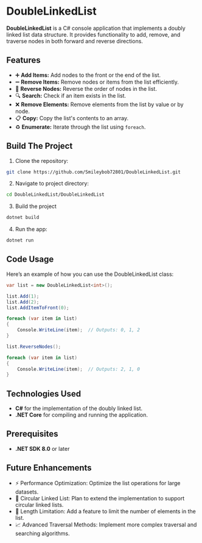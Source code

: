 # DoubleLinkedList

**DoubleLinkedList** is a C# console application that implements a doubly linked list data structure. It provides functionality to add, remove, and traverse nodes in both forward and reverse directions.

## Features

- ➕ **Add Items:** Add nodes to the front or the end of the list.
- ➖ **Remove Items:** Remove nodes or items from the list efficiently.
- 🔄 **Reverse Nodes:** Reverse the order of nodes in the list.
- 🔍 **Search:** Check if an item exists in the list.
- ❌ **Remove Elements:** Remove elements from the list by value or by node.
- 📋 **Copy:** Copy the list's contents to an array.
- ♻️ **Enumerate:** Iterate through the list using `foreach`.

## Build The Project
1. Clone the repository:
```bash
git clone https://github.com/Smileybob72801/DoubleLinkedList.git
```

2. Navigate to project directory:
```bash
cd DoubleLinkedList/DoubleLinkedList
```

3. Build the project
```bash
dotnet build
```

4. Run the app:
```bash
dotnet run
```

## Code Usage

Here’s an example of how you can use the DoubleLinkedList class:

```csharp
var list = new DoubleLinkedList<int>();

list.Add(1);
list.Add(2);
list.AddItemToFront(0);

foreach (var item in list)
{
    Console.WriteLine(item);  // Outputs: 0, 1, 2
}

list.ReverseNodes();

foreach (var item in list)
{
    Console.WriteLine(item);  // Outputs: 2, 1, 0
}
```

## Technologies Used
- **C#** for the implementation of the doubly linked list.
- **.NET Core** for compiling and running the application.

## Prerequisites
- **.NET SDK 8.0** or later

## Future Enhancements
- ⚡ Performance Optimization: Optimize the list operations for large datasets.
- 🔄 Circular Linked List: Plan to extend the implementation to support circular linked lists.
- 📏 Length Limitation: Add a feature to limit the number of elements in the list.
- 📈 Advanced Traversal Methods: Implement more complex traversal and searching algorithms.
